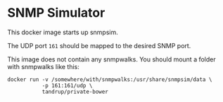 # SNMP Simulator

This docker image starts up snmpsim.

The UDP port `161` should be mapped to the desired SNMP port.

This image does not contain any snmpwalks. You should mount a folder with snmpwalks like this:

    docker run -v /somewhere/with/snmpwalks:/usr/share/snmpsim/data \
               -p 161:161/udp \
               tandrup/private-bower

